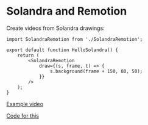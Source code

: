 # Solandra and Remotion

Create videos from Solandra drawings:

```tsx
import SolandraRemotion from './SolandraRemotion';

export default function HelloSolandra() {
	return (
		<SolandraRemotion
			draw={(s, frame, t) => {
				s.background(frame + 150, 80, 50);
			}}
		/>
	);
}
```

[Example video](https://www.youtube.com/embed/HwoyAelWo-c)

[Code for this](./src/Watercolour.tsx)
